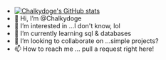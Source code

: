 - [![Chalkydoge's GitHub stats](https://github-readme-stats.vercel.app/api?username=Chalkydoge)](https://github.com/anuraghazra/github-readme-stats)
- 👋 Hi, I’m @Chalkydoge
- 👀 I’m interested in ...I don't know, lol
- 🌱 I’m currently learning sql & databases
- 💞️ I’m looking to collaborate on ...simple projects?
- 📫 How to reach me ... pull a request right here!

<!---
Chalkydoge/Chalkydoge is a ✨ special ✨ repository because its `README.md` (this file) appears on your GitHub profile.
You can click the Preview link to take a look at your changes.
--->

